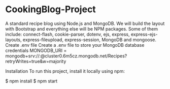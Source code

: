 # CookingBlog-Project


A standard recipe blog using Node.js and MongoDB. We will build the layout with Bootstrap and everything else will be NPM packages. Some of them include: connect-flash, cookie-parser, dotenv, ejs, express, express-ejs-layouts, express-fileupload, express-session, MongoDB and mongoose.
Create .env file
Create a .env file to store your MongoDB database credentials
MONGODB_URI = mongodb+srv://<username>:<password>@cluster0.6m5cz.mongodb.net/Recipes?retryWrites=true&w=majority

Installation
To run this project, install it locally using npm:

$ npm install
$ npm start

